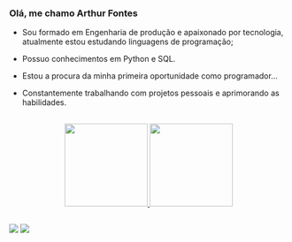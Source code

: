 ### Olá, me chamo Arthur Fontes

- Sou formado em Engenharia de produção e apaixonado por tecnologia, atualmente estou estudando linguagens de programação;
- Possuo conhecimentos em Python e SQL.

- Estou a procura da minha primeira oportunidade como programador... 

- Constantemente trabalhando com projetos pessoais e aprimorando as habilidades. 

##

<div align="center">
  <a href="https://github.com/arthurfontes20">
  <img height="150em" src="https://github-readme-stats.vercel.app/api?username=arthurfontes20&show_icons=true&theme=dark&include_all_commits=true&count_private=true"/>
  <img height="150em" src="https://github-readme-stats.vercel.app/api/top-langs/?username=arthurfontes20&layout=compact&langs_count=7&theme=dark"/>
</div>
  
 
##
  
  
<div> 
  <a href = "mailto:arthurfpimenta@gmail.com"><img src="https://img.shields.io/badge/-Gmail-%23333?style=for-the-badge&logo=gmail&logoColor=white" target="_blank"></a>
  <a href="https://https://www.linkedin.com/in/arthur-fontes-536a1915a/" target="_blank"><img src="https://img.shields.io/badge/-LinkedIn-%230077B5?style=for-the-badge&logo=linkedin&logoColor=white" target="_blank"></a> 
</div>
